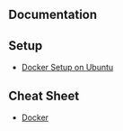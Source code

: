 ## Documentation

## Setup

* [Docker Setup on Ubuntu](https://github.com/danieltrolezi/laravel-app/blob/master/docs/01-setup/docker.md)

## Cheat Sheet

* [Docker](https://github.com/danieltrolezi/laravel-app/blob/master/docs/02-cheat-sheet/docker.md)

